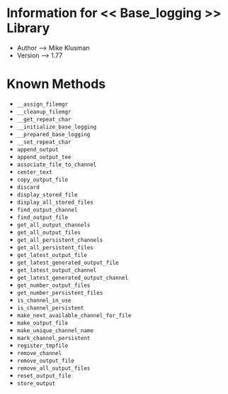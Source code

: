 # Information for << Base_logging >> Library

* Author --> Mike Klusman
* Version --> 1.77

# Known Methods

* `__assign_filemgr`
* `__cleanup_filemgr`
* `__get_repeat_char`
* `__initialize_base_logging`
* `__prepared_base_logging`
* `__set_repeat_char`
* `append_output`
* `append_output_tee`
* `associate_file_to_channel`
* `center_text`
* `copy_output_file`
* `discard`
* `display_stored_file`
* `display_all_stored_files`
* `find_output_channel`
* `find_output_file`
* `get_all_output_channels`
* `get_all_output_files`
* `get_all_persistent_channels`
* `get_all_persistent_files`
* `get_latest_output_file`
* `get_latest_generated_output_file`
* `get_latest_output_channel`
* `get_latest_generated_output_channel`
* `get_number_output_files`
* `get_number_persistent_files`
* `is_channel_in_use`
* `is_channel_persistent`
* `make_next_available_channel_for_file`
* `make_output_file`
* `make_unique_channel_name`
* `mark_channel_persistent`
* `register_tmpfile`
* `remove_channel`
* `remove_output_file`
* `remove_all_output_files`
* `reset_output_file`
* `store_output`
